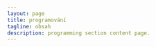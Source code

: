 ```yaml
---
layout: page
title: programování
tagline: obsah
description: programming section content page.
---
```


<!--

### Docker

- jak používat docker (vytvoření, spuštění, opuštění, smazání)

### git

- poznámky z poznámek v Macu

### Python

- pandas
- flask a vytvoření webové aplikace
- click
- testování modulu
- psaní modulu v pythonu
- venv

### R

- nahrávání dat, manipulace s daty
- vizualizace pomocí ggplot2
- shiny

### Ruby

- přidat, jak testovat stranky lokalne (klidně přeložit stránku ze simple_site Karla Bromana)

-->
